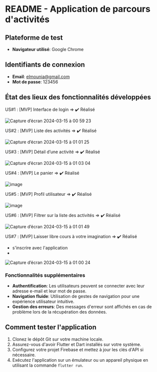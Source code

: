 # README - Application de parcours d'activités

## Plateforme de test
- **Navigateur utilisé**: Google Chrome

## Identifiants de connexion
- **Email**: elmounia@gmail.com
- **Mot de passe**: 123456

## État des lieux des fonctionnalités développées

US#1 : [MVP] Interface de login => ✔️ Réalisé

![Capture d’écran 2024-03-15 à 00 59 23](https://github.com/MouniaElhayane/miaged_MouniaElhayane/assets/100837729/96d98f5a-29f7-41bf-9bff-c4822f370f4f)

US#2 : [MVP] Liste des activités => ✔️ Réalisé

![Capture d’écran 2024-03-15 à 01 01 25](https://github.com/MouniaElhayane/miaged_MouniaElhayane/assets/100837729/272cc68d-bbbd-4b95-a66f-b3d1ebd6820e)


US#3 : [MVP] Détail d’une activité => ✔️ Réalisé

![Capture d’écran 2024-03-15 à 01 03 04](https://github.com/MouniaElhayane/miaged_MouniaElhayane/assets/100837729/bb0a5a27-118a-403a-927e-3d824f20a30b)


US#4 : [MVP] Le panier => ✔️ Réalisé

![image](https://github.com/MouniaElhayane/miaged_MouniaElhayane/assets/100837729/bc9f3f39-f00d-41b9-9bfe-486e4b20d640)

US#5 : [MVP] Profil utilisateur => ✔️ Réalisé

![image](https://github.com/MouniaElhayane/miaged_MouniaElhayane/assets/100837729/19403c78-59fb-431f-9f18-7d245fd04635)

US#6 : [MVP] Filtrer sur la liste des activités => ✔️ Réalisé

![Capture d’écran 2024-03-15 à 01 01 49](https://github.com/MouniaElhayane/miaged_MouniaElhayane/assets/100837729/d14a145b-d4fc-4205-90f7-8a7edf59a31d)

US#7 : [MVP] Laisser libre cours à votre imagination => ✔️ Réalisé
 + s'inscrire avec l'application
 + 
![Capture d’écran 2024-03-15 à 01 00 24](https://github.com/MouniaElhayane/miaged_MouniaElhayane/assets/100837729/a79bc5b9-fba9-4a5d-a7cb-e32d7d6b48ca)



### Fonctionnalités supplémentaires
- **Authentification**: Les utilisateurs peuvent se connecter avec leur adresse e-mail et leur mot de passe.
- **Navigation fluide**: Utilisation de gestes de navigation pour une expérience utilisateur intuitive.
- **Gestion des erreurs**: Des messages d'erreur sont affichés en cas de problème lors de la récupération des données.

## Comment tester l'application
1. Clonez le dépôt Git sur votre machine locale.
2. Assurez-vous d'avoir Flutter et Dart installés sur votre système.
3. Configurez votre projet Firebase et mettez à jour les clés d'API si nécessaire.
4. Exécutez l'application sur un émulateur ou un appareil physique en utilisant la commande `flutter run`.
